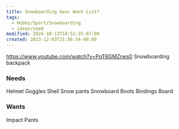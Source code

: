 ```yaml
---
title: Snowboarding Gear Want List?
tags:
  - Hobby/Sport/Snowboarding
  - ideas/seed
modified: 2024-10-13T14:52:25-07:00
created: 2023-12-03T21:56:54-08:00
---
```



https://www.youtube.com/watch?v=PqT6GMZrws0
Snowboarding backpack

### Needs
Helmet
Goggles
Shell
Snow pants
Snowboard Boots
Bindings
Board

### Wants
Impact Pants
